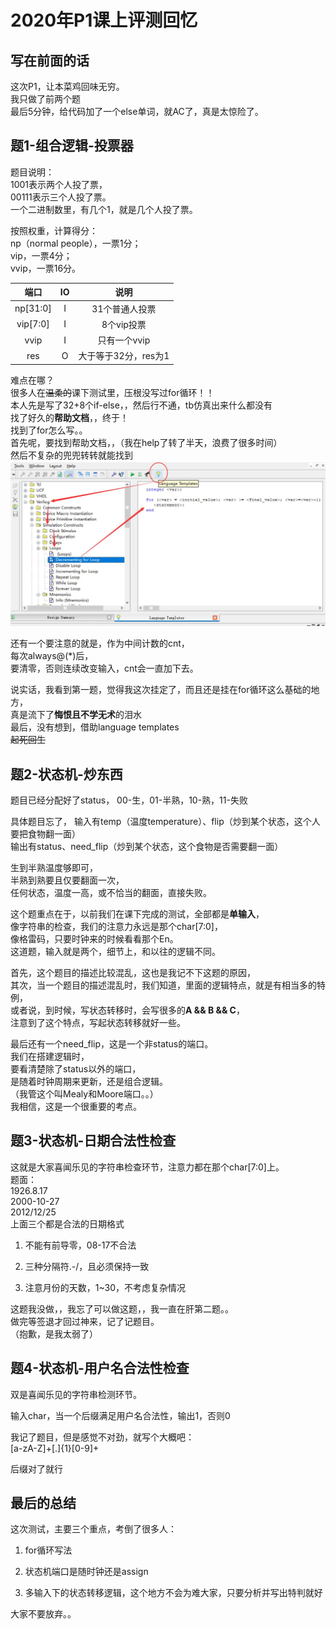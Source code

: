 # 2020年P1课上评测回忆

## 写在前面的话

这次P1，让本菜鸡回味无穷。  
我只做了前两个题  
最后5分钟，给代码加了一个else单词，就AC了，真是太惊险了。

## 题1-组合逻辑-投票器

题目说明：  
1001表示两个人投了票，  
00111表示三个人投了票。  
一个二进制数里，有几个1，就是几个人投了票。  

按照权重，计算得分：  
np（normal people），一票1分；  
vip，一票4分；  
vvip，一票16分。

|端口|IO|说明|
|:---:|:---:|:---:|
|np[31:0]|I|31个普通人投票|
|vip[7:0]|I|8个vip投票|
|vvip|I|只有一个vvip|
|res|O|大于等于32分，res为1|

难点在哪？  
很多人在~~温柔的~~课下测试里，压根没写过for循环！！  
本人先是写了32+8个if-else，，然后行不通，tb仿真出来什么都没有  
找了好久的**帮助文档**，，终于！  
找到了for怎么写。。  
首先呢，要找到帮助文档，，（我在help了转了半天，浪费了很多时间）  
然后不复杂的兜兜转转就能找到
![for_loop](/img/P1/for_loop.jpg)

还有一个要注意的就是，作为中间计数的cnt，  
每次always@(*)后，  
要清零，否则连续改变输入，cnt会一直加下去。

说实话，我看到第一题，觉得我这次挂定了，而且还是挂在for循环这么基础的地方，  
真是流下了**悔恨且不学无术**的泪水  
最后，没有想到，借助language templates  
~~起死回生~~

## 题2-状态机-炒东西

题目已经分配好了status，
00-生，01-半熟，10-熟，11-失败

具体题目忘了，
输入有temp（温度temperature）、flip（炒到某个状态，这个人要把食物翻一面）  
输出有status、need_flip（炒到某个状态，这个食物是否需要翻一面）

生到半熟温度够即可，  
半熟到熟要且仅要翻面一次，  
任何状态，温度一高，或不恰当的翻面，直接失败。

这个题重点在于，以前我们在课下完成的测试，全部都是**单输入**，  
像字符串的检查，我们的注意力永远是那个char[7:0]，  
像格雷码，只要时钟来的时候看看那个En。  
这道题，输入就是两个，细节上，和以往的逻辑不同。  

首先，这个题目的描述比较混乱，这也是我记不下这题的原因，  
其次，当一个题目的描述混乱时，我们知道，里面的逻辑特点，就是有相当多的特例，  
或者说，到时候，写状态转移时，会写很多的**A && B && C**，  
注意到了这个特点，写起状态转移就好一些。

最后还有一个need_flip，这是一个非status的端口。  
我们在搭建逻辑时，  
要看清楚除了status以外的端口，  
是随着时钟周期来更新，还是组合逻辑。  
（我管这个叫Mealy和Moore端口。。）  
我相信，这是一个很重要的考点。

## 题3-状态机-日期合法性检查

这就是大家喜闻乐见的字符串检查环节，注意力都在那个char[7:0]上。  
题面：  
1926.8.17  
2000-10-27  
2012/12/25  
上面三个都是合法的日期格式

1. 不能有前导零，08-17不合法

2. 三种分隔符.-/，且必须保持一致

3. 注意月份的天数，1~30，不考虑复杂情况

这题我没做，，我忘了可以做这题，，我一直在肝第二题。。  
做完等签退才回过神来，记了记题目。  
（抱歉，是我太弱了）

## 题4-状态机-用户名合法性检查

双是喜闻乐见的字符串检测环节。

输入char，当一个后缀满足用户名合法性，输出1，否则0

我记了题目，但是感觉不对劲，就写个大概吧：  
[a-zA-Z]+[\.]{1}[0-9]+

后缀对了就行

## 最后的总结

这次测试，主要三个重点，考倒了很多人：

1. for循环写法

2. 状态机端口是随时钟还是assign

3. 多输入下的状态转移逻辑，这个地方不会为难大家，只要分析并写出特判就好

大家不要放弃。。
